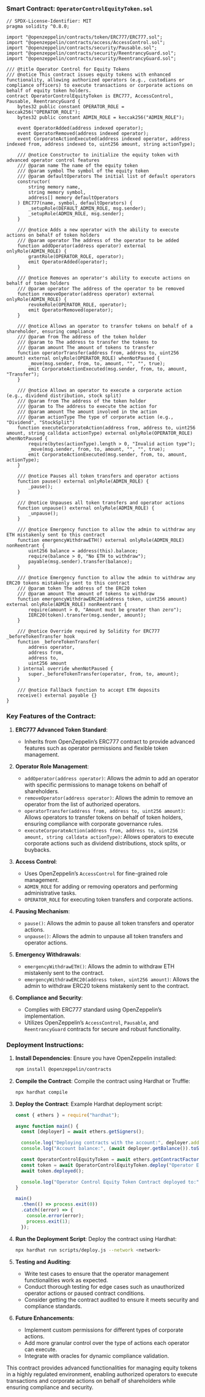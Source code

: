 ### Smart Contract: `OperatorControlEquityToken.sol`

```solidity
// SPDX-License-Identifier: MIT
pragma solidity ^0.8.0;

import "@openzeppelin/contracts/token/ERC777/ERC777.sol";
import "@openzeppelin/contracts/access/AccessControl.sol";
import "@openzeppelin/contracts/security/Pausable.sol";
import "@openzeppelin/contracts/security/ReentrancyGuard.sol";
import "@openzeppelin/contracts/security/ReentrancyGuard.sol";

/// @title Operator Control for Equity Tokens
/// @notice This contract issues equity tokens with enhanced functionality, allowing authorized operators (e.g., custodians or compliance officers) to execute transactions or corporate actions on behalf of equity token holders.
contract OperatorControlEquityToken is ERC777, AccessControl, Pausable, ReentrancyGuard {
    bytes32 public constant OPERATOR_ROLE = keccak256("OPERATOR_ROLE");
    bytes32 public constant ADMIN_ROLE = keccak256("ADMIN_ROLE");

    event OperatorAdded(address indexed operator);
    event OperatorRemoved(address indexed operator);
    event CorporateActionExecuted(address indexed operator, address indexed from, address indexed to, uint256 amount, string actionType);

    /// @notice Constructor to initialize the equity token with advanced operator control features
    /// @param name The name of the equity token
    /// @param symbol The symbol of the equity token
    /// @param defaultOperators The initial list of default operators
    constructor(
        string memory name,
        string memory symbol,
        address[] memory defaultOperators
    ) ERC777(name, symbol, defaultOperators) {
        _setupRole(DEFAULT_ADMIN_ROLE, msg.sender);
        _setupRole(ADMIN_ROLE, msg.sender);
    }

    /// @notice Adds a new operator with the ability to execute actions on behalf of token holders
    /// @param operator The address of the operator to be added
    function addOperator(address operator) external onlyRole(ADMIN_ROLE) {
        grantRole(OPERATOR_ROLE, operator);
        emit OperatorAdded(operator);
    }

    /// @notice Removes an operator's ability to execute actions on behalf of token holders
    /// @param operator The address of the operator to be removed
    function removeOperator(address operator) external onlyRole(ADMIN_ROLE) {
        revokeRole(OPERATOR_ROLE, operator);
        emit OperatorRemoved(operator);
    }

    /// @notice Allows an operator to transfer tokens on behalf of a shareholder, ensuring compliance
    /// @param from The address of the token holder
    /// @param to The address to transfer the tokens to
    /// @param amount The amount of tokens to transfer
    function operatorTransfer(address from, address to, uint256 amount) external onlyRole(OPERATOR_ROLE) whenNotPaused {
        _move(msg.sender, from, to, amount, "", "", true);
        emit CorporateActionExecuted(msg.sender, from, to, amount, "Transfer");
    }

    /// @notice Allows an operator to execute a corporate action (e.g., dividend distribution, stock split)
    /// @param from The address of the token holder
    /// @param to The address to execute the action for
    /// @param amount The amount involved in the action
    /// @param actionType The type of corporate action (e.g., "Dividend", "StockSplit")
    function executeCorporateAction(address from, address to, uint256 amount, string calldata actionType) external onlyRole(OPERATOR_ROLE) whenNotPaused {
        require(bytes(actionType).length > 0, "Invalid action type");
        _move(msg.sender, from, to, amount, "", "", true);
        emit CorporateActionExecuted(msg.sender, from, to, amount, actionType);
    }

    /// @notice Pauses all token transfers and operator actions
    function pause() external onlyRole(ADMIN_ROLE) {
        _pause();
    }

    /// @notice Unpauses all token transfers and operator actions
    function unpause() external onlyRole(ADMIN_ROLE) {
        _unpause();
    }

    /// @notice Emergency function to allow the admin to withdraw any ETH mistakenly sent to this contract
    function emergencyWithdrawETH() external onlyRole(ADMIN_ROLE) nonReentrant {
        uint256 balance = address(this).balance;
        require(balance > 0, "No ETH to withdraw");
        payable(msg.sender).transfer(balance);
    }

    /// @notice Emergency function to allow the admin to withdraw any ERC20 tokens mistakenly sent to this contract
    /// @param token The address of the ERC20 token
    /// @param amount The amount of tokens to withdraw
    function emergencyWithdrawERC20(address token, uint256 amount) external onlyRole(ADMIN_ROLE) nonReentrant {
        require(amount > 0, "Amount must be greater than zero");
        IERC20(token).transfer(msg.sender, amount);
    }

    /// @notice Override required by Solidity for ERC777 _beforeTokenTransfer hook
    function _beforeTokenTransfer(
        address operator,
        address from,
        address to,
        uint256 amount
    ) internal override whenNotPaused {
        super._beforeTokenTransfer(operator, from, to, amount);
    }

    /// @notice Fallback function to accept ETH deposits
    receive() external payable {}
}
```

### Key Features of the Contract:

1. **ERC777 Advanced Token Standard**:
   - Inherits from OpenZeppelin’s ERC777 contract to provide advanced features such as operator permissions and flexible token management.

2. **Operator Role Management**:
   - `addOperator(address operator)`: Allows the admin to add an operator with specific permissions to manage tokens on behalf of shareholders.
   - `removeOperator(address operator)`: Allows the admin to remove an operator from the list of authorized operators.
   - `operatorTransfer(address from, address to, uint256 amount)`: Allows operators to transfer tokens on behalf of token holders, ensuring compliance with corporate governance rules.
   - `executeCorporateAction(address from, address to, uint256 amount, string calldata actionType)`: Allows operators to execute corporate actions such as dividend distributions, stock splits, or buybacks.

3. **Access Control**:
   - Uses OpenZeppelin’s `AccessControl` for fine-grained role management.
   - `ADMIN_ROLE` for adding or removing operators and performing administrative tasks.
   - `OPERATOR_ROLE` for executing token transfers and corporate actions.

4. **Pausing Mechanism**:
   - `pause()`: Allows the admin to pause all token transfers and operator actions.
   - `unpause()`: Allows the admin to unpause all token transfers and operator actions.

5. **Emergency Withdrawals**:
   - `emergencyWithdrawETH()`: Allows the admin to withdraw ETH mistakenly sent to the contract.
   - `emergencyWithdrawERC20(address token, uint256 amount)`: Allows the admin to withdraw ERC20 tokens mistakenly sent to the contract.

6. **Compliance and Security**:
   - Complies with ERC777 standard using OpenZeppelin’s implementation.
   - Utilizes OpenZeppelin’s `AccessControl`, `Pausable`, and `ReentrancyGuard` contracts for secure and robust functionality.

### Deployment Instructions:

1. **Install Dependencies**:
   Ensure you have OpenZeppelin installed:
   ```bash
   npm install @openzeppelin/contracts
   ```

2. **Compile the Contract**:
   Compile the contract using Hardhat or Truffle:
   ```bash
   npx hardhat compile
   ```

3. **Deploy the Contract**:
   Example Hardhat deployment script:
   ```javascript
   const { ethers } = require("hardhat");

   async function main() {
     const [deployer] = await ethers.getSigners();

     console.log("Deploying contracts with the account:", deployer.address);
     console.log("Account balance:", (await deployer.getBalance()).toString());

     const OperatorControlEquityToken = await ethers.getContractFactory("OperatorControlEquityToken");
     const token = await OperatorControlEquityToken.deploy("Operator Equity Token", "OET", []);
     await token.deployed();

     console.log("Operator Control Equity Token Contract deployed to:", token.address);
   }

   main()
     .then(() => process.exit(0))
     .catch((error) => {
       console.error(error);
       process.exit(1);
     });
   ```

4. **Run the Deployment Script**:
   Deploy the contract using Hardhat:
   ```bash
   npx hardhat run scripts/deploy.js --network <network>
   ```

5. **Testing and Auditing**:
   - Write test cases to ensure that the operator management functionalities work as expected.
   - Conduct thorough testing for edge cases such as unauthorized operator actions or paused contract conditions.
   - Consider getting the contract audited to ensure it meets security and compliance standards.

6. **Future Enhancements**:
   - Implement custom permissions for different types of corporate actions.
   - Add more granular control over the type of actions each operator can execute.
   - Integrate with oracles for dynamic compliance validation.

This contract provides advanced functionalities for managing equity tokens in a highly regulated environment, enabling authorized operators to execute transactions and corporate actions on behalf of shareholders while ensuring compliance and security.